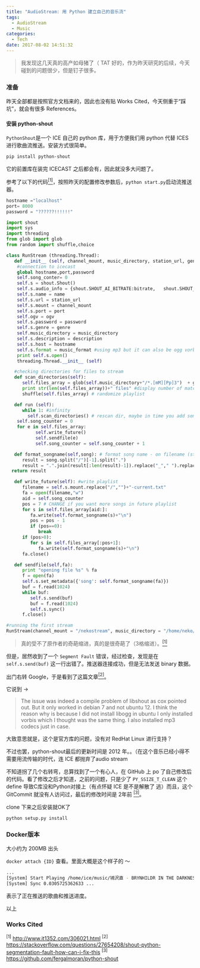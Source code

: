 ```yaml
---
title: "AudioStream: 用 Python 建立自己的音乐流"
tags:
  - AudioStream
  - Music
categories:
  - Tech
date: 2017-08-02 14:51:32
---
```


> 我发现这几天真的高产如母猪了（ TAT
> 好的，作为昨天研究的后续，今天碰到的问题很少，但是钉子很多。

<!-- More -->

### 准备

昨天全部都是按照官方文档来的，因此也没有贴 Works Cited，今天侧重于“踩坑”，就会有很多 References。

#### 安装 python-shout

`PythonShout`是一个 ICE 自己的 python 库，用于方便我们用 python 代替 ICES 进行歌曲流推送。安装方式很简单。

```bash
pip install python-shout
```

它的前置库在装完 ICECAST 之后都会有，因此就没多大问题了。

参考了以下的代码<a href="#sup1"><sup>[1]</sup></a>，按照昨天的配置修改参数后，`python start.py`启动流推送器。

```python
hostname ="localhost"
port= 8000
password = "??????!!!!!!"

import shout
import sys
import threading
from glob import glob
from random import shuffle,choice

class RunStream (threading.Thread):
   def __init__ (self, channel_mount, music_directory, station_url, genre,name,         description, bitrate="128", samplerate="44100", channels="5",music_format="mp3", ogv=0):
    #connection to icecast
    global hostname,port,password
    self.song_conter= 0
    self.s = shout.Shout()
    self.s.audio_info = {shout.SHOUT_AI_BITRATE:bitrate,   shout.SHOUT_AI_SAMPLERATE:samplerate, shout.SHOUT_AI_CHANNELS:channels}
    self.s.name = name
    self.s.url = station_url
    self.s.mount = channel_mount
    self.s.port = port
    self.ogv = ogv
    self.s.password = password
    self.s.genre = genre
    self.music_directory = music_directory
    self.s.description = description
    self.s.host = hostname
    self.s.format = music_format #using mp3 but it can also be ogg vorbis
    print self.s.open()
    threading.Thread.__init__ (self)

   #checking directories for files to stream
   def scan_directories(self):
      self.files_array = glob(self.music_directory+"/*.[mM][Pp]3")  + glob(self.music_directory+"/*/*.[mM][Pp]3") + glob(self.music_directory+"/*/*/*.[mM][Pp]3")   #checks the specified directory down to the third depth
      print str(len(self.files_array))+" files" #display number of matching files found
      shuffle(self.files_array) # randomize playlist

   def run (self):
      while 1: #infinity
        self.scan_directories() # rescan dir, maybe in time you add some new songs
    self.song_counter = 0   
    for e in self.files_array:
           self.write_future()
           self.sendfile(e)
           self.song_counter = self.song_counter + 1

   def format_songname(self,song): # format song name - on filename (strip "mp3", change _ to " ". Formatting name of song for writing into a text file
      result = song.split("/")[-1].split(".")
      result = ".".join(result[:len(result)-1]).replace("_"," ").replace("-"," - ")
  return result

   def write_future(self): #write playlist
      filename = self.s.mount.replace("/","")+"-current.txt"
      fa = open(filename,"w")
      aid = self.song_counter
      pos = 7 # CHANGE if you want more songs in future playlist
      for s in self.files_array[aid:]:
         fa.write(self.format_songname(s)+"\n")
         pos = pos - 1
         if (pos==0):
            break
      if (pos>0):
         for s in self.files_array[:pos+1]:
            fa.write(self.format_songname(s)+"\n")
      fa.close()   

   def sendfile(self,fa):
      print "opening file %s" % fa
      f = open(fa)
      self.s.set_metadata({'song': self.format_songname(fa)})
      buf = f.read(1024)
      while buf:
         self.s.send(buf)
         buf = f.read(1024)
         self.s.sync()
      f.close()

#running the first stream
RunStream(channel_mount = "/nekostream", music_directory = "/home/neko/nekoneko/music", station_url = "http://yuuno.cc", genre = "Neko",name = "NekoNya", description = "Nya Nya Nya").start()
```

> 真的受不了原作者的奇葩缩进，真的是很奇葩了（3格缩进）。<a href="#sup1"><sup>[1]</sup></a>

但是，居然收到了一个 `Segment Fault` 错误，经过检查，发现是在 `self.s.send(buf)` 这一行出错了。推送器连接成功，但是无法发送 binary 数据。

出门右转 Google，于是看到了这篇文章<a href="#sup2"><sup>[2]</sup></a>。

它说到 ->

> The issue was indeed a compile problem of libshout as cox pointed out. But it only worked in debian 7 and not ubuntu 12. I think the reason why is because I did not install libogg in ubuntu I only installed vorbis which I thought was the same thing. I also installed mp3 codecs just in case.

大致意思就是，这个是官方库的问题，没有对 RedHat Linux 进行支持？

不过也罢，python-shout最后的更新时间是 2012 年。。（在这个音乐已经小得不需要用流传输的时代，连 ICE 都抛弃了audio stream

不知道拐了几个右转弯，总算找到了一个有心人，在 GitHub 上 po 了自己修改后的代码。看了修改之后才知道，之前的问题，只是少了 `PY_SSIZE_T_CLEAN` 这个 define 导致C库没和Python对接上（有点怀疑 ICE 是不是解散了 逃）而且，这个 GitCommit 就没有人访问过，最后的修改时间是 2年前 <a href="#sup3"><sup>[3]</sup></a>。

clone 下来之后安装就OK了

```
python setup.py install
```

### Docker版本

大小约为 200MB 出头

`docker attach {ID}` 查看。里面大概是这个样子的 ～ 

```bash
...
[System] Start Playing /home/ice/music/鴇沢直 - BRYNHILDR IN THE DARKNESS -EJECTRO Extended-.mp3 ...
[System] Sync 0.0305725362633 ...   
```

表示了正在推送的歌曲和推送进度。

以上

### Works Cited

<sup id="sup1">[1]</sup> http://www.it1352.com/306021.html
<sup id="sup2">[2]</sup> https://stackoverflow.com/questions/27654208/shout-python-segmentation-fault-how-can-i-fix-this
<sup id="sup3">[3]</sup> https://github.com/fergalmoran/python-shout